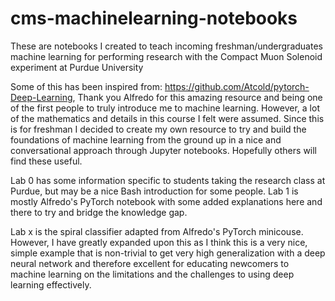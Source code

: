 # cms-machinelearning-notebooks
These are notebooks I created to teach incoming freshman/undergraduates machine learning for performing research with the Compact Muon Solenoid experiment at Purdue University

Some of this has been inspired from: https://github.com/Atcold/pytorch-Deep-Learning, Thank you Alfredo for this amazing resource and being one of the first people to truly introduce me to machine learning. However, a lot of the mathematics and details in this course I felt were assumed. Since this is for freshman I decided to create my own resource to try and build the foundations of machine learning from the ground up in a nice and conversational approach through Jupyter notebooks. Hopefully others will find these useful.

Lab 0 has some information specific to students taking the research class at Purdue, but may be a nice Bash introduction for some people. 
Lab 1 is mostly Alfredo's PyTorch notebook with some added explanations here and there to try and bridge the knowledge gap.

Lab x is the spiral classifier adapted from Alfredo's PyTorch minicouse. However, I have greatly expanded upon this as I think this is a very nice, simple example that is non-trivial to get very high generalization with a deep neural network and therefore excellent for educating newcomers to machine learning on the limitations and the challenges to using deep learning effectively.

